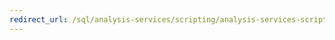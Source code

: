 ```yaml
---
redirect_url: /sql/analysis-services/scripting/analysis-services-scripting-language-assl-for-xmla
---
```

